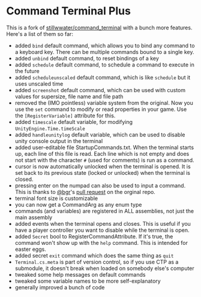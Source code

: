 Command Terminal Plus
======================

This is a fork of [stillwwater/command_terminal](https://github.com/stillwwater/command_terminal) with a bunch more features. Here's a list of them so far:

* added `bind` default command, which allows you to bind any command to a keyboard key. There can be multiple commands bound to a single key.
* added `unbind` default command, to reset bindings of a key
* added `schedule` default command, to schedule a command to execute in the future
* added `scheduleunscaled` default command, which is like `schedule` but it uses unscaled time
* added `screenshot` default command, which can be used with custom values for supersize, file name and file path
* removed the (IMO pointless) variable system from the original. Now you use the `set` command to modify or read properties in your game. Use the `[RegisterVariable]` attribute for this.
* added `timescale` default variable, for modifying `UnityEngine.Time.timeScale`
* added `handleunitylog` default variable, which can be used to disable unity console output in the terminal
* added user-editable file StartupCommands.txt. When the terminal starts up, each line of this file is read. Each line which is not empty and does not start with the character `#` (used for comments) is run as a command.
* cursor is now automatically unlocked when the terminal is opened. It is set back to its previous state (locked or unlocked) when the terminal is closed.
* pressing enter on the numpad can also be used to input a command. This is thanks to [@bgr](https://github.com/bgr)'s [pull request](https://github.com/stillwwater/command_terminal/pull/8) on the orginal repo.
* terminal font size is customizable
* you can now get a CommandArg as any enum type
* commands (and variables) are registered in ALL assemblies, not just the main assembly
* added events when the terminal opens and closes. This is useful if you have a player controller you want to disable while the terminal is open.
* added `Secret` bool to RegisterCommandAttribute. If it's true, the command won't show up with the `help` command. This is intended for easter eggs.
* added secret `exit` command which does the same thing as `quit`
* `Terminal.cs.meta` is part of version control, so if you use CTP as a submodule, it doesn't break when loaded on somebody else's computer
* tweaked some help messages on default commands
* tweaked some variable names to be more self-explanatory
* generally improved a bunch of code
